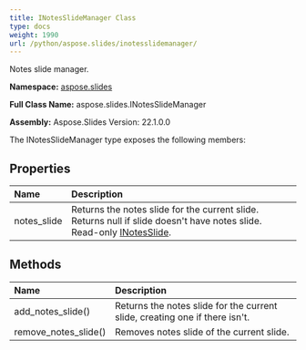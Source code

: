 ```yaml
---
title: INotesSlideManager Class
type: docs
weight: 1990
url: /python/aspose.slides/inotesslidemanager/
---
```


Notes slide manager.

**Namespace:** [aspose.slides](/python/aspose.slides/)

**Full Class Name:** aspose.slides.INotesSlideManager

**Assembly:**  Aspose.Slides Version: 22.1.0.0

The INotesSlideManager type exposes the following members:
## **Properties**
|**Name**|**Description**|
| :- | :- |
|notes_slide|Returns the notes slide for the current slide. Returns null if slide doesn't have notes slide.<br/>            Read-only [INotesSlide](/python/aspose.slides/inotesslide/).|
## **Methods**
|**Name**|**Description**|
| :- | :- |
|add_notes_slide()|Returns the notes slide for the current slide, creating one if there isn't.|
|remove_notes_slide()|Removes notes slide of the current slide.|
